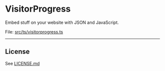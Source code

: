 # VisitorProgress

Embed stuff on your website with JSON and JavaScript.

File: [src/ts/visitorprogress.ts](../../src/ts/visitorprogress.ts)

---




## License

See [LICENSE.md](./LICENSE.md)
